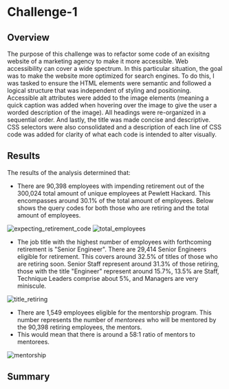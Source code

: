# Challenge-1

## Overview
The purpose of this challenge was to refactor some code of an exisitng website of a marketing agency to make it more accessible. Web accessibility can cover a wide spectrum. In this particular situation, the goal was to make the website more optimized for search engines. To do this, I was tasked to ensure the HTML elements were semantic and followed a logical structure that was independent of styling and positioning. Accessible alt attributes were added to the image elements (meaning a quick caption was added when hovering over the image to give the user a worded description of the image). All headings were re-organized in a sequential order. And lastly, the title was made concise and descriptive. CSS selectors were also consolidated and a description of each line of CSS code was added for clarity of what each code is intended to alter visually.

## Results
The results of the analysis determined that:
- There are 90,398 employees with impending retirement out of the 300,024 total amount of unique employees at Pewlett Hackard. This encompasses around 30.1% of the total amount of employees. Below shows the query codes for both those who are retiring and the total amount of employees.

![expecting_retirement_code](Resources/expecting_retirement_code.png)
![total_employees](Resources/total-employees.png)

- The job title with the highest number of employees with forthcoming retirement is "Senior Engineer". There are 29,414 Senior Engineers eligible for retirement. This covers around 32.5% of titles of those who are retiring soon. Senior Staff represent around 31.3% of those retiring, those with the title "Engineer" represent around 15.7%, 13.5% are Staff, Technique Leaders comprise about 5%, and Managers are very miniscule.

![title_retiring](Resources/title_retiring.png)

- There are 1,549 employees eligible for the mentorship program. This number represents the number of *mentorees* who will be mentored by the 90,398 retiring employees, the mentors.
- This would mean that there is around a 58:1 ratio of mentors to mentorees.  

![mentorship](Resources/mentorship.png)

## Summary
